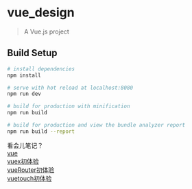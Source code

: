 # vue_design

> A Vue.js project

## Build Setup

``` bash
# install dependencies
npm install

# serve with hot reload at localhost:8080
npm run dev

# build for production with minification
npm run build

# build for production and view the bundle analyzer report
npm run build --report
```

看会儿笔记？  
[vue](#vue)  
[vuex初体验]('vuex.md')  
[vueRouter初体验]('vuerouter.md')  
[vuetouch初体验]('vuetouch.md')
